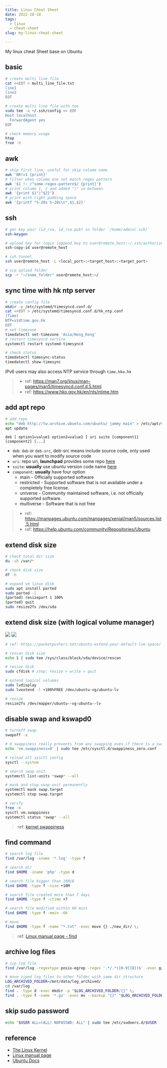 ```yaml
---
title: Linux Cheat Sheet
date: 2022-10-10
tags:
  - linux
  - cheat-sheet
slug: my-linux-cheat-sheet

---
```


My linux cheat Sheet base on Ubuntu

<!-- more -->

## basic

```bash
# create multi line file
cat <<EOT > multi_line_file.txt
line1
line2
EOT

# create multi line file with tee
sudo tee -a ~/.ssh/config << EOF
Host localhost
  ForwardAgent yes
EOF

# check memory usage
htop
free -h
```

## awk

```bash
# skip first line, useful for skip colume name
awk 'NR!=1 {print}'
# filter when colume one not match regex pattern
awk '$1 !~ /^some-regex-pattern$/ {print}')
# print colume 1, 2 and added "|" in between
awk '{print $1"|"$2}')
# print with right padding space
awk '{printf "%-20s %-20s\n",$1,$2}'
```

## ssh

```bash
# gen key pair (id_rsa, id_rsa.pub) in folder `/home/admin/.ssh/`
ssh-keygen

# upload key for login (append key to user@remote_host:~/.ssh/authorized_keys)
ssh-copy-id user@remote_host

# ssh tunnel
ssh user@remote_host -L <local_port>:<target_host>:<target_port>

# scp upload folder
scp -r "~/some_folder" user@remote_host:~/
```

## sync time with hk ntp server

```bash
# create config file
mkdir -p /etc/systemd/timesyncd.conf.d/
cat <<EOT > /etc/systemd/timesyncd.conf.d/hk_ntp.conf
[Time]
NTP=stdtime.gov.hk
EOT
# set timezone
timedatectl set-timezone 'Asia/Hong_Kong'
# restart timesyncd service
systemctl restart systemd-timesyncd

# check status
timedatectl timesync-status
timedatectl show-timesync
```

IPv6 users may also access NTP service through `time.hko.hk`

> - ref: https://man7.org/linux/man-pages/man5/timesyncd.conf.d.5.html
> - ref: https://www.hko.gov.hk/en/nts/ntime.htm

## add apt repo

```bash
# add repo
echo "deb http://tw.archive.ubuntu.com/ubuntu/ jammy main" > /etc/apt/sources.list.d/apt_tw_mirror.list
apt update
```

`deb [ option1=value1 option2=value2 ] uri suite [component1] [component2] [...]`

- `deb`: `deb` or `deb-src`, deb-src means include source code, only used when you want to modify source code
- `uri`: repo uri, **launchpad** provides some repo [here](https://launchpad.net/ubuntu/+archivemirrors)
- `suite`: **usually** use ubuntu version code name [here](https://wiki.ubuntu.com/Releases)
- `component`: **usually** have four option
  - main - Officially supported software
  - restricted - Supported software that is not available under a completely free license.
  - universe - Community maintained software, i.e. not officially supported software.
  - multiverse - Software that is not free

> - ref: https://manpages.ubuntu.com/manpages/xenial/man5/sources.list.5.html
> - ref: https://help.ubuntu.com/community/Repositories/Ubuntu

## extend disk size

```bash
# check total dir size
du -sh /var/*

# check disk size
df -h

# expand vm linux disk
sudo apt install parted
sudo parted -l
(parted) resizepart 1 100%
(parted) quit
sudo resize2fs /dev/sda
```

## extend disk size (with logical volume manager)

![](linux_cheat_sheet_img_1.png)
![](linux_cheat_sheet_img_2.jpg)

```bash
# ref: https://packetpushers.net/ubuntu-extend-your-default-lvm-space/

# rescan disk size
echo 1 | sudo tee /sys/class/block/sda/device/rescan

# resize disk
sudo cfdisk # step: resize > write > quit

# extend logical volumes
sudo lvdisplay
sudo lvextend -l +100%FREE /dev/ubuntu-vg/ubuntu-lv

# resize
resize2fs /dev/mapper/ubuntu--vg-ubuntu--lv
```

## disable swap and kswapd0

```bash
# turnoff swap
swapoff -a

# 0 swappiness really prevents from any swapping even if there is a swap storage available
echo 'vm.swappiness=0' | sudo tee /etc/sysctl.d/swappiness_zero.conf

# reload all sysctl config
sysctl --system

# search swap unit
systemctl list-units *swap* --all

# mask and stop swap unit permanently
systemctl mask swap.target
systemctl stop swap.target

# verify
free -m
sysctl vm.swappiness
systemctl status *swap* --all
```

> ref: [kernel swappiness](https://www.kernel.org/doc/html/latest/admin-guide/cgroup-v1/memory.html?highlight=swappiness#swappiness)

## find command

```bash
# search log file
find /var/log -iname '*.log' -type f

# search dir
find $HOME -iname 'php' -type d

# search file bigger than 10MiB
find $HOME -type f -size +10M

# search file created more than 7 days
find $HOME -type f -ctime +7

# search file modified within 60 mins
find $HOME -type f -mmin -60

# move
find $HOME -type f -name "*.txt" -exec move {} ./new_dir/ \;
```

> ref: [Linux manual page - find](https://man7.org/linux/man-pages/man1/find.1.html)

## archive log files

```bash
# zip log file
find /var/log -regextype posix-egrep -regex '.*/.*([0-9]{8})$' -exec gzip {} \;

# move ziped log files to other folder with same dir structure
LOG_ARCHIVED_FOLDER=/mnt/data/log_archived/
cd /var/log
find . -type d -exec mkdir -p "$LOG_ARCHIVED_FOLDER/{}" \;
find . -type f -name '*.gz' -exec mv --backup "{}" "$LOG_ARCHIVED_FOLDER/{}" \;
```

## skip sudo password

```bash
echo "$USER ALL=(ALL) NOPASSWD: ALL" | sudo tee /etc/sudoers.d/$USER
```

## reference

- [The Linux Kernel](https://www.kernel.org/doc/html/latest/index.html)
- [Linux manual page](https://man7.org/linux/man-pages/)
- [Ubuntu Docs](https://ubuntu.com/server/docs/installation)
